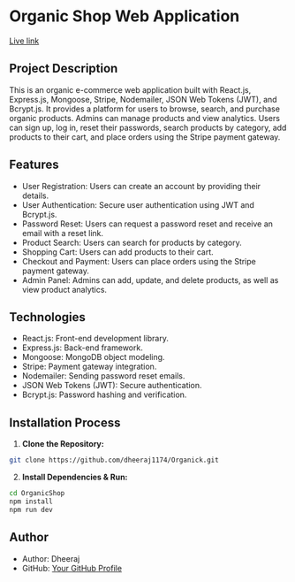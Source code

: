 # Organic Shop Web Application
[Live link](https://adorable-rugelach-159011.netlify.app/)

## Project Description

This is an organic e-commerce web application built with React.js, Express.js, Mongoose, Stripe, Nodemailer, JSON Web Tokens (JWT), and Bcrypt.js. It provides a platform for users to browse, search, and purchase organic products. Admins can manage products and view analytics. Users can sign up, log in, reset their passwords, search products by category, add products to their cart, and place orders using the Stripe payment gateway.

## Features

- User Registration: Users can create an account by providing their details.
- User Authentication: Secure user authentication using JWT and Bcrypt.js.
- Password Reset: Users can request a password reset and receive an email with a reset link.
- Product Search: Users can search for products by category.
- Shopping Cart: Users can add products to their cart.
- Checkout and Payment: Users can place orders using the Stripe payment gateway.
- Admin Panel: Admins can add, update, and delete products, as well as view product analytics.

## Technologies

- React.js: Front-end development library.
- Express.js: Back-end framework.
- Mongoose: MongoDB object modeling.
- Stripe: Payment gateway integration.
- Nodemailer: Sending password reset emails.
- JSON Web Tokens (JWT): Secure authentication.
- Bcrypt.js: Password hashing and verification.

## Installation Process

1. **Clone the Repository:**

```bash
git clone https://github.com/dheeraj1174/Organick.git
```


2. **Install Dependencies & Run:**

```bash
cd OrganicShop
npm install
npm run dev
```

## Author

- Author: Dheeraj
- GitHub: [Your GitHub Profile](https://github.com/dheeraj1174)

